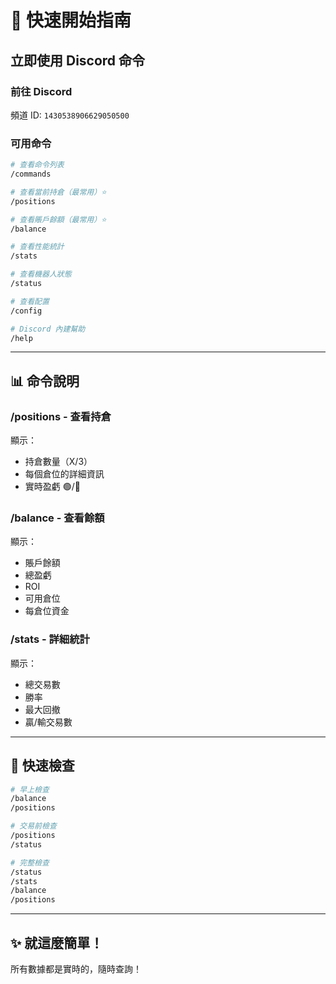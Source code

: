 # 🚀 快速開始指南

## 立即使用 Discord 命令

### 前往 Discord
頻道 ID: `1430538906629050500`

### 可用命令

```bash
# 查看命令列表
/commands

# 查看當前持倉（最常用）⭐
/positions

# 查看賬戶餘額（最常用）⭐  
/balance

# 查看性能統計
/stats

# 查看機器人狀態
/status

# 查看配置
/config

# Discord 內建幫助
/help
```

---

## 📊 命令說明

### /positions - 查看持倉
顯示：
- 持倉數量（X/3）
- 每個倉位的詳細資訊
- 實時盈虧 🟢/🔴

### /balance - 查看餘額
顯示：
- 賬戶餘額
- 總盈虧
- ROI
- 可用倉位
- 每倉位資金

### /stats - 詳細統計
顯示：
- 總交易數
- 勝率
- 最大回撤
- 贏/輸交易數

---

## 🎯 快速檢查

```bash
# 早上檢查
/balance
/positions

# 交易前檢查
/positions
/status

# 完整檢查
/status
/stats
/balance
/positions
```

---

## ✨ 就這麼簡單！

所有數據都是實時的，隨時查詢！

